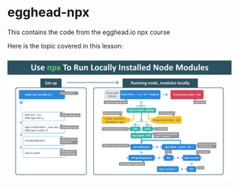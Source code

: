 # egghead-npx
This contains the code from the egghead.io npx course

Here is the topic covered in this lesson:

![image of flowchart covering the lesson](../../flow-chart-downloads-execute-npm-package-binaries-with-the-npx-package-runner/01-use-npx-to-run-locally-installed-node-modules.png)